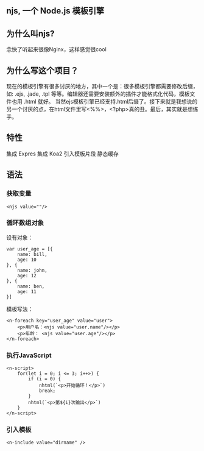 ## njs, 一个 Node.js 模板引擎

## 为什么叫njs?

念快了听起来很像Nginx，这样感觉很cool

## 为什么写这个项目？

现在的模板引擎有很多讨厌的地方，其中一个是：很多模板引擎都需要修改后缀，如: .ejs, .jade, .tpl 等等。编辑器还需要安装额外的插件才能格式化代码，模板文件也用 .html 就好。
当然ejs模板引擎已经支持.html后缀了。接下来就是我想说的另一个讨厌的点，在html文件里写<%%>，<?php>真的丑。最后，其实就是想练手。


## 特性

集成 Expres 
集成 Koa2
引入模板片段
静态缓存


## 语法


### 获取变量

    <njs value=""/>

### 循环数组对象

设有对象：

    var user_age = [{
        name: bill,
        age: 10
    }, {
        name: john,
        age: 12
    }, {
        name: ben,
        age: 11
    }]

模板写法：

    <n-foreach key="user_age" value="user">
        <p>用户名：<njs value="user.name"/></p>
        <p>年龄： <njs value="user.age"/></p>
    </n-foreach>

### 执行JavaScript

    <n-script>
        for(let i = 0; i <= 3; i++>) {
            if (i = 0) {
                nhtml(`<p>开始循环！</p>`)
                break;
            }
            nhtml(`<p>第${i}次输出</p>`)
        }
    </n-script>


### 引入模板

    <n-include value="dirname" />
